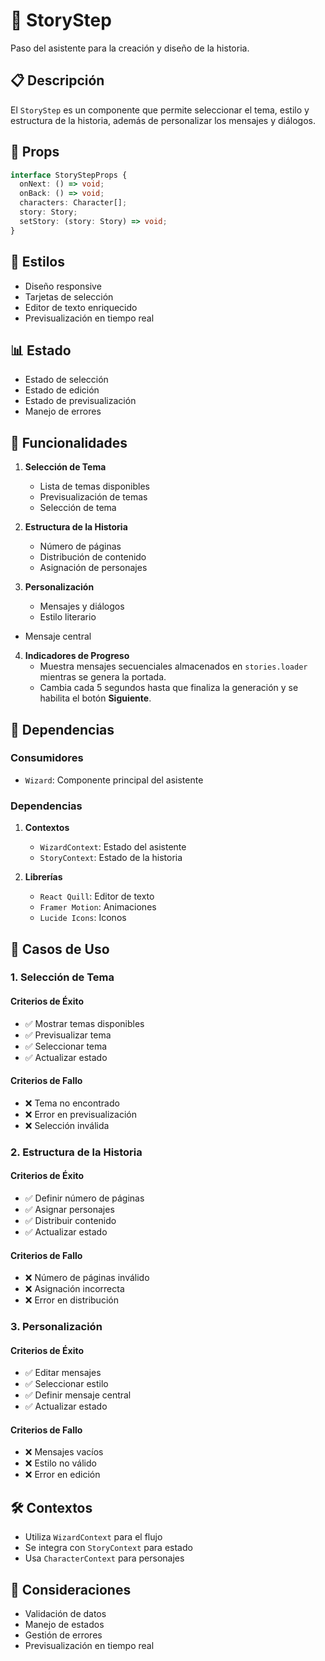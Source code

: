 # 📱 StoryStep

Paso del asistente para la creación y diseño de la historia.

## 📋 Descripción

El `StoryStep` es un componente que permite seleccionar el tema, estilo y estructura de la historia, además de personalizar los mensajes y diálogos.

## 🔧 Props

```typescript
interface StoryStepProps {
  onNext: () => void;
  onBack: () => void;
  characters: Character[];
  story: Story;
  setStory: (story: Story) => void;
}
```

## 🎨 Estilos

- Diseño responsive
- Tarjetas de selección
- Editor de texto enriquecido
- Previsualización en tiempo real

## 📊 Estado

- Estado de selección
- Estado de edición
- Estado de previsualización
- Manejo de errores

## 🔄 Funcionalidades

1. **Selección de Tema**
   - Lista de temas disponibles
   - Previsualización de temas
   - Selección de tema

2. **Estructura de la Historia**
   - Número de páginas
   - Distribución de contenido
   - Asignación de personajes

3. **Personalización**
   - Mensajes y diálogos
   - Estilo literario
 - Mensaje central

4. **Indicadores de Progreso**
   - Muestra mensajes secuenciales almacenados en `stories.loader` mientras se genera la portada.
   - Cambia cada 5 segundos hasta que finaliza la generación y se habilita el botón **Siguiente**.

## 🔗 Dependencias

### Consumidores

- `Wizard`: Componente principal del asistente

### Dependencias

1. **Contextos**
   - `WizardContext`: Estado del asistente
   - `StoryContext`: Estado de la historia

2. **Librerías**
   - `React Quill`: Editor de texto
   - `Framer Motion`: Animaciones
   - `Lucide Icons`: Iconos

## 🎯 Casos de Uso

### 1. Selección de Tema

#### Criterios de Éxito
- ✅ Mostrar temas disponibles
- ✅ Previsualizar tema
- ✅ Seleccionar tema
- ✅ Actualizar estado

#### Criterios de Fallo
- ❌ Tema no encontrado
- ❌ Error en previsualización
- ❌ Selección inválida

### 2. Estructura de la Historia

#### Criterios de Éxito
- ✅ Definir número de páginas
- ✅ Asignar personajes
- ✅ Distribuir contenido
- ✅ Actualizar estado

#### Criterios de Fallo
- ❌ Número de páginas inválido
- ❌ Asignación incorrecta
- ❌ Error en distribución

### 3. Personalización

#### Criterios de Éxito
- ✅ Editar mensajes
- ✅ Seleccionar estilo
- ✅ Definir mensaje central
- ✅ Actualizar estado

#### Criterios de Fallo
- ❌ Mensajes vacíos
- ❌ Estilo no válido
- ❌ Error en edición

## 🛠️ Contextos

- Utiliza `WizardContext` para el flujo
- Se integra con `StoryContext` para estado
- Usa `CharacterContext` para personajes

## 🐛 Consideraciones

- Validación de datos
- Manejo de estados
- Gestión de errores
- Previsualización en tiempo real
